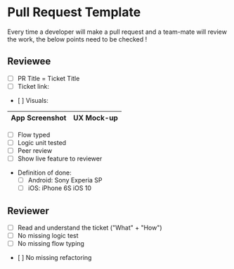 # Pull Request Template

Every time a developer will make a pull request and a team-mate will review the work, the below points need to be checked !

## Reviewee

- [ ] PR Title = Ticket Title
- [ ] Ticket link:
- [ ] Visuals:

App Screenshot | UX Mock-up
 ------ | -------

- [ ] Flow typed
- [ ] Logic unit tested
- [ ] Peer review
- [ ] Show live feature to reviewer
- Definition of done:
  - [ ] Android: Sony Experia SP
  - [ ] iOS: iPhone 6S iOS 10

## Reviewer

- [ ] Read and understand the ticket ("What" + "How")
- [ ] No missing logic test
- [ ] No missing flow typing
- [ ] No missing refactoring
